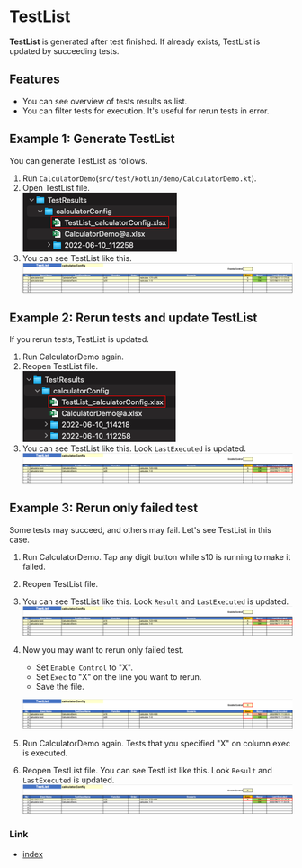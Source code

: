 # TestList

**TestList** is generated after test finished. If already exists, TestList is updated by succeeding tests.

## Features

- You can see overview of tests results as list.
- You can filter tests for execution. It's useful for rerun tests in error.

## Example 1: Generate TestList

You can generate TestList as follows.

1. Run `CalculatorDemo`(`src/test/kotlin/demo/CalculatorDemo.kt`).
2. Open TestList file.
   <br>![Spec-Report format](../_images/testlist_file_1.png)
3. You can see TestList like this.
   <br>![Spec-Report format](../_images/testlist_1.png)

## Example 2: Rerun tests and update TestList

If you rerun tests, TestList is updated.

1. Run CalculatorDemo again.
2. Reopen TestList file.
   <br>![Spec-Report format](../_images/testlist_file_2.png)
3. You can see TestList like this. Look `LastExecuted` is updated.
   <br>![Spec-Report format](../_images/testlist_2.png)

## Example 3: Rerun only failed test

Some tests may succeed, and others may fail. Let's see TestList in this case.

1. Run CalculatorDemo. Tap any digit button while s10 is running to make it failed.
2. Reopen TestList file.
3. You can see TestList like this. Look `Result` and `LastExecuted` is updated.
   <br>![Spec-Report format](../_images/testlist_3.png)
4. Now you may want to rerun only failed test.
    - Set `Enable Control` to "X".
    - Set `Exec` to "X" on the line you want to rerun.
    - Save the file.

   ![Spec-Report format](../_images/testlist_4.png)
5. Run CalculatorDemo again. Tests that you specified "X" on column exec is executed.
6. Reopen TestList file. You can see TestList like this. Look `Result` and `LastExecuted` is updated.
   <br>![Spec-Report format](../_images/testlist_5.png)

### Link

- [index](../../index.md)
